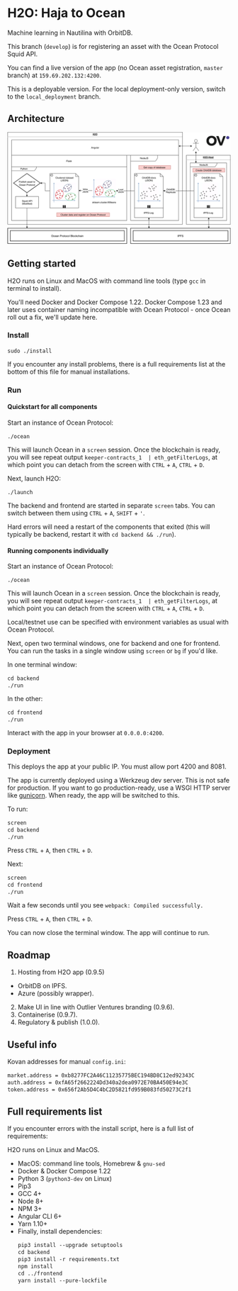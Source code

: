 # H2O: Haja to Ocean

Machine learning in Nautilina with OrbitDB.

This branch (`develop`) is for registering an asset with the Ocean Protocol Squid API.

You can find a live version of the app (no Ocean asset registration, `master` branch) at `159.69.202.132:4200`.

This is a deployable version. For the local deployment-only version, switch to the `local_deployment` branch.

## Architecture

![Architecture Diagram](/doc/OceanHaja.png)


## Getting started

H2O runs on Linux and MacOS with command line tools (type `gcc` in terminal to install).

You'll need Docker and Docker Compose 1.22. Docker Compose 1.23 and later uses container naming incompatible with Ocean Protocol - once Ocean roll out a fix, we'll update here.

### Install
```
sudo ./install
```
If you encounter any install problems, there is a full requirements list at the bottom of this file for manual installations.

### Run

#### Quickstart for all components

Start an instance of Ocean Protocol:
```
./ocean
```
This will launch Ocean in a `screen` session. Once the blockchain is ready, you will see repeat output `keeper-contracts_1  | eth_getFilterLogs`, at which point you can detach from the screen with `CTRL` + `A`, `CTRL` + `D`.

Next, launch H2O:
```
./launch
```
The backend and frontend are started in separate `screen` tabs. You can switch between them using `CTRL` + `A`, `SHIFT` + `'`.

Hard errors will need a restart of the components that exited (this will typically be backend, restart it with `cd backend && ./run`).

#### Running components individually

Start an instance of Ocean Protocol:
```
./ocean
```
This will launch Ocean in a `screen` session. Once the blockchain is ready, you will see repeat output `keeper-contracts_1  | eth_getFilterLogs`, at which point you can detach from the screen with `CTRL` + `A`, `CTRL` + `D`.

Local/testnet use can be specified with environment variables as usual with Ocean Protocol.

Next, open two terminal windows, one for backend and one for frontend. You can run the tasks in a single window using `screen` or `bg` if you'd like.

In one terminal window:
```
cd backend
./run
```
In the other:
```
cd frontend
./run
```

Interact with the app in your browser at `0.0.0.0:4200`.


### Deployment

This deploys the app at your public IP. You must allow port 4200 and 8081.

The app is currently deployed using a Werkzeug dev server. This is not safe for production. If you want to go production-ready, use a WSGI HTTP server like [gunicorn](https://gunicorn.org/). When ready, the app will be switched to this.

To run:
```
screen
cd backend
./run
```
Press `CTRL` + `A`, then `CTRL` + `D`.

Next:
```
screen
cd frontend
./run
```
Wait a few seconds until you see `webpack: Compiled successfully.`

Press `CTRL` + `A`, then `CTRL` + `D`.

You can now close the terminal window. The app will continue to run.


## Roadmap

1. Hosting from H2O app (0.9.5)
 - OrbitDB on IPFS.
 - Azure (possibly wrapper).
2. Make UI in line with Outlier Ventures branding (0.9.6).
3. Containerise (0.9.7).
4. Regulatory & publish (1.0.0).


## Useful info

Kovan addresses for manual `config.ini`:
```
market.address = 0xb8277FC2A46C11235775BEC194BD8C12ed92343C
auth.address = 0xfA65f2662224Dd340a2dea0972E70BA450E94e3C
token.address = 0x656f2Ab5D4C4bC2D5821fd959B083fd50273C2f1
```

## Full requirements list

If you encounter errors with the install script, here is a full list of requirements:

H2O runs on Linux and MacOS.

- MacOS: command line tools, Homebrew & `gnu-sed`
- Docker & Docker Compose 1.22
- Python 3 (`python3-dev` on Linux)
- Pip3
- GCC 4+
- Node 8+
- NPM 3+
- Angular CLI 6+
- Yarn 1.10+
- Finally, install dependencies:
    ```
    pip3 install --upgrade setuptools
    cd backend
    pip3 install -r requirements.txt
    npm install
    cd ../frontend
    yarn install --pure-lockfile
    ```
